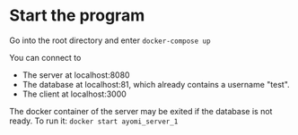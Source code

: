 
# Start the program
Go into the root directory and enter
`docker-compose up`

You can connect to 
* The server at localhost:8080
* The database at localhost:81, which already contains a username "test".
* The client at localhost:3000

The docker container of the server may be exited if the database is not ready. To run it:
`docker start ayomi_server_1`